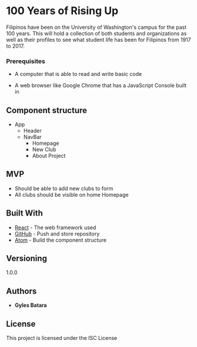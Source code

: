 # 100 Years of Rising Up

Filipinos have been on the University of Washington's campus for the past 100 years. This will hold a collection of both students and organizations as well as their profiles to see what student life has been for Filipinos from 1917 to 2017.


### Prerequisites

* A computer that is able to read and write basic code

* A web browser like Google Chrome that has a JavaScript Console built in

## Component structure
- App
  - Header
  - NavBar
    - Homepage
    - New Club
    - About Project

## MVP
* Should be able to add new clubs to form
* All clubs should be visible on home Homepage

## Built With

* [React](https://reactjs.org/) - The web framework used
* [GitHub](https://github.com/) - Push and store repository
* [Atom](https://atom.io) - Build the component structure

## Versioning

1.0.0

## Authors

* **Gyles Batara**

## License

This project is licensed under the ISC License
